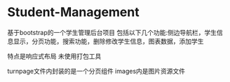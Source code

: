 # Student-Management
基于bootstrap的一个学生管理后台项目
包括以下几个功能:侧边导航栏，学生信息显示，分页功能，搜索功能，删除修改学生信息，图表数据，添加学生

特点是响应式布局 未使用打包工具


turnpage文件内封装的是一个分页组件
images内是图片资源文件


